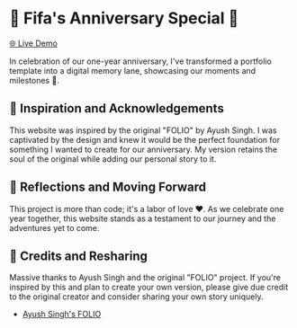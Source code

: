 # 🎉 Fifa's Anniversary Special 🎉

[🌐 Live Demo](https://one-years.vercel.app/)

In celebration of our one-year anniversary, I've transformed a portfolio template into a digital memory lane, showcasing our moments and milestones 📸.

## 🌟 Inspiration and Acknowledgements

This website was inspired by the original "FOLIO" by Ayush Singh. I was captivated by the design and knew it would be the perfect foundation for something I wanted to create for our anniversary. My version retains the soul of the original while adding our personal story to it.

## 💭 Reflections and Moving Forward

This project is more than code; it's a labor of love ❤️. As we celebrate one year together, this website stands as a testament to our journey and the adventures yet to come.

## 🙏 Credits and Resharing

Massive thanks to Ayush Singh and the original "FOLIO" project. If you're inspired by this and plan to create your own version, please give due credit to the original creator and consider sharing your own story uniquely.

- [Ayush Singh's FOLIO](https://github.com/ayush013/folio)
